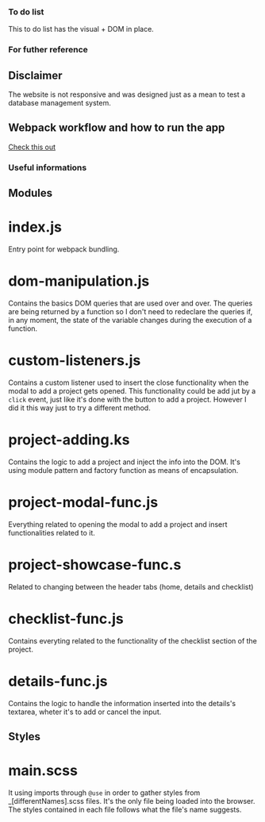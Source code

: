 ### To do list
This to do list has the visual + DOM in place.

### For futher reference
## Disclaimer
The website is not responsive and was designed just as a mean to test a database management system.

## Webpack workflow and how to run the app
[Check this out](https://github.com/viniciusLiimaa/Webpack-Default-Workflow)

### Useful informations

## Modules
# index.js
Entry point for webpack bundling.

# dom-manipulation.js
Contains the basics DOM queries that are used over and over. The queries are being returned by a function so I don't need to redeclare the queries if, in any moment, the state of the variable changes during the execution of a function.

# custom-listeners.js
Contains a custom listener used to insert the close functionality when the modal to add a project gets opened. This functionality could be add jut by a `click` event, just like it's done with the button to add a project. However I did it this way just to try a different method.

# project-adding.ks
Contains the logic to add a project and inject the info into the DOM. It's using module pattern and factory function as means of encapsulation.

# project-modal-func.js
Everything related to opening the modal to add a project and insert functionalities related to it.

# project-showcase-func.s
Related to changing between the header tabs (home, details and checklist)

# checklist-func.js
Contains everyting related to the functionality of the checklist section of the project.

# details-func.js
Contains the logic to handle the information inserted into the details's textarea, wheter it's to add or cancel the input.

## Styles
# main.scss
It using imports through `@use` in order to gather styles from _[differentNames].scss files. It's the only file being loaded into the browser. The styles contained in each file follows what the file's name suggests.



